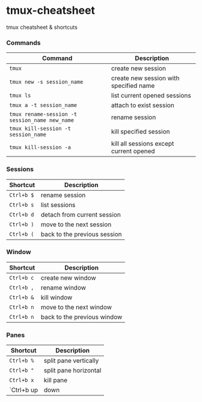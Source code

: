 # tmux-cheatsheet
tmux cheatsheet &amp; shortcuts

### Commands 
|Command|Description|
|---|---|
|`tmux`|create new session|
|`tmux new -s session_name`|create new session with specified name|
|`tmux ls `|list current opened sessions|
|`tmux a -t session_name`|attach to exist session|
|`tmux rename-session -t session_name new_name`|rename session|
|`tmux kill-session -t session_name`|kill specified session|
|`tmux kill-session -a`|kill all sessions except current opened|

### Sessions
|Shortcut|Description|
|---|---|
|`Ctrl+b $`|rename session|
|`Ctrl+b s`|list sessions|
|`Ctrl+b d`|detach from current session|
|`Ctrl+b )`|move to the next session|
|`Ctrl+b (`|back to the previous session|

### Window
|Shortcut|Description|
|---|---|
|`Ctrl+b c`|create new window|
|`Ctrl+b ,`|rename window|
|`Ctrl+b &`|kill window|
|`Ctrl+b n`|move to the next window|
|`Ctrl+b n`|back to the previous window|

### Panes
|Shortcut|Description|
|---|---|
|`Ctrl+b %`|split pane vertically|
|`Ctrl+b "`|split pane horizontal|
|`Ctrl+b x`|kill pane|
|`Ctrl+b up|down|left|righ`|switch between panes|
